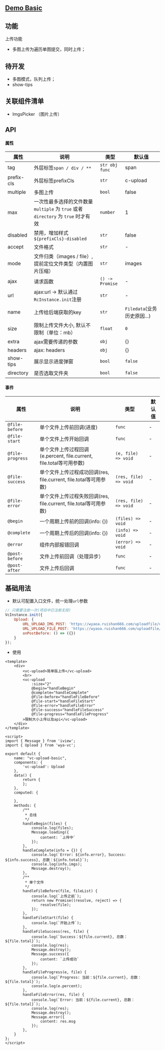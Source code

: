 ## [Demo Basic](https://wya-team.github.io/wya-vc/dist/upload/basic.html)
## 功能
上传功能

- 多图上传为遍历单图提交，同时上传；

## 待开发

- 多图模式，队列上传；
- show-tips


## 关联组件清单

- ImgsPicker （图片上传）


## API

#### 属性

属性 | 说明 | 类型 | 默认值
---|---|---|---
tag | 外层标签`span / div / **` | `str obj func` | span
prefix-cls | 外层标签prefixCls | `str` | c-upload
multiple | 多图上传 | `bool` | false
max | 一次性最多选择的文件数量 `multiple` 为 `true` 或者 `directory` 为 `true` 时才有效 | `number` | 1
disabled | 禁用，增加样式`${prefixCls}-disabled` | `str` | false
accept | 文件格式 | `str` | -
mode | 文件归类（images / file）,提前定位文件类型（内置图片压缩） | `str` | images
ajax | 请求函数 | `() -> Promise` | -
url | ajax:url -> 默认通过`RcInstance.init`注册 | `str` | -
name | 上传给后端获取的key | `str` | `Filedata`(业务历史原因...)
size | 限制上传文件大小, 默认不限制（单位：mb） | `float` | `0`
extra | ajax需要传递的参数 | `obj` | {}
headers | ajax: headers | `obj` | {}
show-tips | 展示显示进度弹窗 | `bool` | `false`
directory | 是否选取文件夹 | `bool` | `false`


#### 事件

属性 | 说明 | 类型 | 默认值
---|---|---|---
`@file-before` | 单个文件上传前回调(进度) | `func` | -
`@file-start` | 单个文件上传开始回调 | `func` | -
`@file-progress` | 单个文件上传过程回调(e.percent, file.current, file.total等可用参数) | `(e, file) => void` | -
`@file-success` | 单个文件上传过程成功回调(res, file.current, file.total等可用参数) | `(res, file) => void` | -
`@file-error` | 单个文件上传过程失败回调(res, file.current, file.total等可用参数) | `(res, file) => void` | -
`@begin` | 一个周期上传前的回调(info: {}) | `(files) => void` | -
`@complete` | 一个周期上传后的回调(info: {}) | `(info) => void` | -
`@error` | 组件内部报错回调 | `(error) => void` | -
`@post-before` | 文件上传前回调（处理异步） | `func` | -
`@post-after` | 文件上传后回调 | `func` | -


## 基础用法
- 默认可配置入口文件，统一处理`url`参数
```js
// 只需要注册一次(项目中已注册无视)
VcInstance.init({
	Upload: {
		URL_UPLOAD_IMG_POST: 'https://wyaoa.ruishan666.com/uploadfile/upimg.json?action=uploadimage&encode=utf-8&code=xcx',
		URL_UPLOAD_FILE_POST: 'https://wyaoa.ruishan666.com/uploadfile/upimg.json?action=uploadimage&encode=utf-8&code=xcx',
		onPostBefore: () => ({})
	}
});
```
- 使用

```vue
<template>
	<div>
		<vc-upload>简单版上传</vc-upload>
		<br>
		<vc-upload
			:size="2"
			@begin="handleBegin"
			@complete="handleComplete"
			@file-before="handleFileBefore"
			@file-start="handleFileStart"
			@file-error="handleFileError"
			@file-success="handleFileSuccess"
			@file-progress="handleFileProgress"
		>限制大小上传以及api</vc-upload>
	</div>
</template>

<script>
import { Message } from 'iview';
import { Upload } from 'wya-vc';

export default {
	name: "vc-upload-basic",
	components: {
		'vc-upload': Upload
	},
	data() {
		return {
		};
	},
	computed: {
		
	},
	methods: {
		/**
		 * 总线
		 */
		handleBegin(files) {
			console.log(files);
			Message.loading({
				content: `上传中`
			});
		},
		handleComplete(info = {}) {
			console.log(`Error: ${info.error}, Success: ${info.success}, 总数：${info.total}`);
			console.log(info.imgs);
			Message.destroy();
		},
		/**
		 * 单个文件
		 */
		handleFileBefore(file, fileList) {
			console.log(`上传之前`);
			return new Promise((resolve, reject) => {
				resolve(file);
			});
		},
		handleFileStart(file) {
			console.log(`开始上传`);
		},
		handleFileSuccess(res, file) {
			console.log(`Success：${file.current}, 总数：${file.total}`);
			console.log(res);
			Message.destroy();
			Message.success({
				content: `上传成功`
			});
		},
		handleFileProgress(e, file) {
			console.log(`Progress: 当前：${file.current}, 总数：${file.total}`);
			console.log(e.percent);
		},
		handleFileError(res, file) {
			console.log(`Error: 当前：${file.current}, 总数：${file.total}`);
			console.log(res);
			Message.destroy();
			Message.error({
				content: res.msg
			});
		},
	}
};
</script>

```